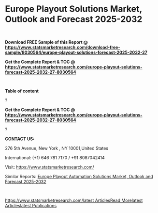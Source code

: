 <h1>Europe Playout Solutions Market, Outlook and Forecast 2025-2032</h1><br/><p><strong>Download FREE Sample of this Report @ <a href="https://www.statsmarketresearch.com/download-free-sample/8030564/europe-playout-solutions-forecast-2025-2032-27">https://www.statsmarketresearch.com/download-free-sample/8030564/europe-playout-solutions-forecast-2025-2032-27</a></strong></p>
 
 
 
 <div><b>Get the Complete Report & TOC @ <a href="https://www.statsmarketresearch.com/europe-playout-solutions-forecast-2025-2032-27-8030564">https://www.statsmarketresearch.com/europe-playout-solutions-forecast-2025-2032-27-8030564</a></b></div>
 
 
 
 <p><br />
 
 <b>Table of content</b></p>
 
 
 
 <p>? </p>
 
 
 
 <div><b>Get the Complete Report & TOC @ <a href="https://www.statsmarketresearch.com/europe-playout-solutions-forecast-2025-2032-27-8030564">https://www.statsmarketresearch.com/europe-playout-solutions-forecast-2025-2032-27-8030564</a></b></div>
 
 
 
 <p>? </p>
 
 
 
 <p><b>CONTACT US:</b><br />
 
 276 5th Avenue, New York , NY 10001,United States<br />
 
 International: (+1) 646 781 7170 / +91 8087042414<br />
 
 Visit: <a href="https://www.statsmarketresearch.com/">https://www.statsmarketresearch.com/</a><br />
 
 Similar Reports: <a href="https://www.statsmarketresearch.com/europe-playout-solutions-forecast-2025-2032-27-8030564">Europe Playout Automation Solutions Market, Outlook and Forecast 2025-2032</a><br />
 
 <br />
 
 <a href="https://gyeongbokgung.com">https://www.statsmarketresearch.com/</a><a href="https://hallyeomaritime.com">latest Articles</a><a href="https://jingwansa.com">Read More</a><a href="https://nguoiviet.jp/">latest Articles</a><a href="https://www.intelmarketresearch.com/">latest Publications</a></p>